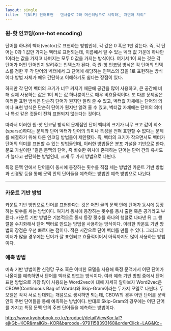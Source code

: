 ```yaml
---
layout: single
title:  "[NLP] 단어표현 - 텐서플로 2와 머신러닝으로 시작하는 자연어 처리"
---
```


### 원-핫 인코딩(one-hot encoding)
단어를 하나의 벡터(vector)로 표현하는 방법인데, 각 값은 0 혹은 1만 갖는다. 즉, 각 단어는 0과 1 값만 가지는 벡터로 표현되는데, 이름에서 알 수 있는 벡터   값 가운데 하나만 1이라는 값을 가지고 나머지는 모두 0 값을 가지는 방식이다. 여기서 1이 되는 것은 각 단어가 어떤 단어인지 알려주는 인덱스가 된다. 즉 원-핫 인코딩 방식은 각 단어의 인덱스를 정한 후 각 단어의 벡터에서 그 단어에 해당하는 인덱스의 값을 1로 표현하는 방식이다 방법 자체가 매우 간단하고 이해하기도 쉽다는 장점이 있다. 

하지만 각 단어 벡터의 크기가 너무 커지기 때문에 공간을 많이 사용하고, 큰 공간에 비해 실제 사용하는 값은 1이 되는 값 하나뿐이므로 매우 비효율적이다. 또 다른 문제점은 이러한 표현 방식은 단순히 단어가 뭔지만 알려 줄 수 있고, 벡터값 자체에는 단어의 의미나 표현 방식은 단순히 단어가 뭔지만 알려 줄 수 있고, 벡터값 자체에는 단어의 의미나 특성 같은 것들이 전혀 표현되지 않는다는 것이다. 

따라서 이러한 원-핫 인코딩 방식의 문제점인 단어 벡터의 크기가 너무 크고 값이 희소(sparse)하다는 문제와 단어 벡터가 단어의 의미나 특성을 전혀 표현할 수 없다는 문제를 해결하기 위해 다른 인코딩 방법들이 제안됐다. 즉, 벡터의 크기가 작으면서도 벡터가 단어의 의미를 표현할 수 있는 방법들인데, 이러한 방법들은 분포 가설을 기반으로 한다. 분포 가설이란 "같은 문맥의 단어, 즉 비슷한 위치에 존재하는 단어는 단어 간의 유사도가 높다고 판단하는 방법인데, 크게 두 가지 방법으로 나뉜다.

특정 문맥 안에서 단어들이 동시에 등장하는 횟수를 직접 세는 방법인 카운트 기반 방법과 신경망 등을 통해 문맥 안의 단어들을 예측하는 방법인 예측 방법으로 나뉜다.

***

### 카운트 기반 방법
카운트 기반 방법으로 단어를 표현한다는 것은 어떤 글의 문맥 안에 단어가 동시에 등장하는 횟수를 세는 방법이다. 여기서 동시에 등장하는 횟수를 동시 출현 혹은 공기라고 부른다. 카운트 기반 방법은 기본적으로 동시 등장 횟수를 하나의 행렬로 나타낸 뒤 그 행렬을 수치화해서 단어 백터로 만드는 방법을 사용하는 방식이다. 
이러한 카운트 기반 방법의 장점은 우선 빠르다는 점이다. 적은 시간으로 단어 벡터를 만들 수 있다. 그리고 데이터가 많을 경우에는 단어가 잘 표현되고 효율적이어서 아직까지도 많이 사용하는 방법이다.

### 예측 방법 
예측 기반 방법이란 신경망 구조 혹은 어떠한 모델을 사용해 특정 문맥에서 어떤 단어가 나올지를 예측하면서 단어를 벡터로 만드는 방식이다.
여러 예측 기반 방법 중에서 단어 표현 방법으로 가장 많이 사용되는 Word2vec에 대해 자세히 알아보자 Word2vec은 CBOW(Continuous Bag of Words)와 Skip-Gram이라는 두가지 모델로 나뉜다.
두 모델은 각각 서로 반대되는 개념으로 생각하면 되는데, CBOW의 경우 어떤 단어를 문맥 안의 주변 단어들을 통해 예측하는 방법이다. 반대로 Skip-Gram의 경우에는 어떤 단어를 가지고 특정 문맥 안의 주변 단어들을 예측하는 방법이다.

http://www.kyobobook.co.kr/product/detailViewKor.laf?ejkGb=KOR&mallGb=KOR&barcode=9791158393168&orderClick=LAG&Kc=

